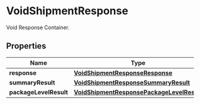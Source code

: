 

# VoidShipmentResponse

Void Response Container.

## Properties

| Name | Type | Description | Notes |
|------------ | ------------- | ------------- | -------------|
|**response** | [**VoidShipmentResponseResponse**](VoidShipmentResponseResponse.md) |  |  |
|**summaryResult** | [**VoidShipmentResponseSummaryResult**](VoidShipmentResponseSummaryResult.md) |  |  |
|**packageLevelResult** | [**VoidShipmentResponsePackageLevelResult**](VoidShipmentResponsePackageLevelResult.md) |  |  [optional] |




